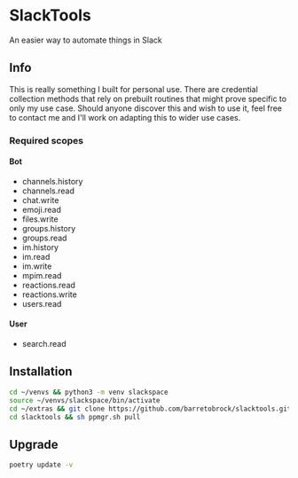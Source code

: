 # SlackTools
An easier way to automate things in Slack

## Info
This is really something I built for personal use. There are credential collection methods that rely on prebuilt routines that might prove specific to only my use case. Should anyone discover this and wish to use it, feel free to contact me and I'll work on adapting this to wider use cases.

### Required scopes
#### Bot
 - channels.history
 - channels.read
 - chat.write
 - emoji.read
 - files.write
 - groups.history
 - groups.read
 - im.history
 - im.read
 - im.write
 - mpim.read
 - reactions.read
 - reactions.write
 - users.read
#### User
 - search.read

## Installation
```bash
cd ~/venvs && python3 -m venv slackspace
source ~/venvs/slackspace/bin/activate
cd ~/extras && git clone https://github.com/barretobrock/slacktools.git
cd slacktools && sh ppmgr.sh pull
```

## Upgrade
```bash
poetry update -v
```
